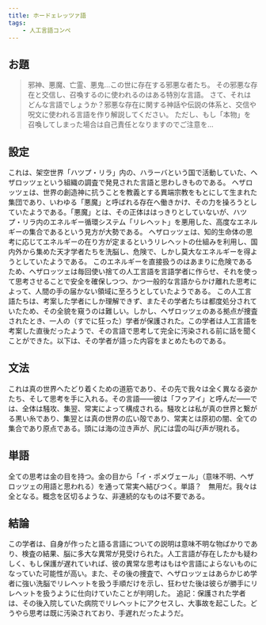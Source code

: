 ```yaml
---
title: ホードェレッツァ語
tags: 
    - 人工言語コンペ
---
```

## お題
> 邪神、悪魔、亡霊、悪鬼…この世に存在する邪悪な者たち。
その邪悪な存在と交信し、召喚するのに使われるのはある特別な言語。
さて、それはどんな言語でしょうか？邪悪な存在に関する神話や伝説の体系と、交信や呪文に使われる言語を作り解説してください。
ただし、もし「本物」を召喚してしまった場合は自己責任となりますのでご注意を…


## 設定
これは、架空世界「ハツプ・リラ」内の、ハラーバという国で活動していた、ヘザロッツェという組織の調査で発見された言語と思わしきものである。
ヘザロッツェは、世界の創造神に抗うことを教義とする異端宗教をもとにして生まれた集団であり、いわゆる「悪魔」と呼ばれる存在へ働きかけ、その力を操ろうとしていたようである。「悪魔」とは、その正体ははっきりとしていないが、ハツプ・リラ内のエネルギー循環システム「リレヘット」を悪用した、高度なエネルギーの集合であるという見方が大勢である。
ヘザロッツェは、知的生命体の思考に応じてエネルギーの在り方が定まるというリレヘットの仕組みを利用し、国内外から集めた天才学者たちを洗脳し、危険で、しかし莫大なエネルギーを得ようとしていたようである。
このエネルギーを直接扱うのはあまりに危険であるため、ヘザロッツェは毎回使い捨ての人工言語を言語学者に作らせ、それを使って思考させることで安全を確保しつつ、かつ一般的な言語からかけ離れた思考によって、人間の手の届かない領域に至ろうとしていたようである。
この人工言語たちは、考案した学者にしか理解できず、またその学者たちは都度処分されていたため、その全貌を窺うのは難しい。しかし、ヘザロッツェのある拠点が捜査されたとき、一人の（すでに狂った）学者が保護された。この学者は人工言語を考案した直後だったようで、その言語で思考して完全に汚染される前に話を聞くことができた。以下は、その学者が語った内容をまとめたものである。
## 文法
これは真の世界へたどり着くための道筋であり、その先で我々は全く異なる姿かたち、そして思考を手に入れる。その言語――彼は「フゥアイ」と呼んだ――では、全体は騒攻、集翌、常実によって構成される。騒攻とは私が真の世界と繋がる黒い糸であり、集翌とは真の世界の広い殻であり、常実とは原初の闇、全ての集合であり原点である。頭には海の泣き声が、尻には雲の叫び声が現れる。
## 単語
全ての思考は金の目を持つ。金の目から「イ・ポメヴェール」（意味不明、ヘザロッツェの用語と思われる）を通って常実へ結びつく。単語？　無用だ。我々は全となる。概念を区切るような、非連続的なものは不要である。
## 結論
この学者は、自身が作ったと語る言語についての説明は意味不明な物ばかりであり、検査の結果、脳に多大な異常が見受けられた。人工言語が存在したかも疑わしく、もし保護が遅れていれば、彼の異常な思考はもはや言語によらないものになっていた可能性が高い。また、その後の捜査で、ヘザロッツェはあらかじめ学者に強い洗脳でリレヘットを扱う手順だけを示し、狂わせた後は彼らが勝手にリレヘットを扱うように仕向けていたことが判明した。
追記：保護された学者は、その後入院していた病院でリレヘットにアクセスし、大事故を起こした。どうやら思考は既に汚染されており、手遅れだったようだ。